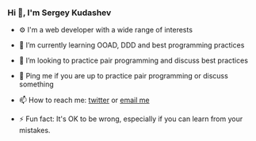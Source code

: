### Hi 👋, I'm Sergey Kudashev

- ⚙ I'm a web developer with a wide range of interests
- 🌱 I’m currently learning OOAD, DDD and best programming practices
- 👯 I’m looking to practice pair programming and discuss best practices
- 💬 Ping me if you are up to practice pair programming or discuss something
- 📫 How to reach me: [twitter](https://twitter.com/SergeKudashev/) or [email me](mailto:kudashevs@gmail.com) 

- ⚡ Fun fact: It's OK to be wrong, especially if you can learn from your mistakes.
